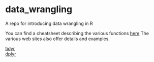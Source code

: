 # data_wrangling
A repo for introducing data wrangling in R

You can find a cheatsheet describing the various functions [here](https://github.com/rstudio/cheatsheets/raw/master/data-transformation.pdf)
The various web sites also offer details and examples.

[tidyr](http://tidyr.tidyverse.org/)  
[dplyr](http://dplyr.tidyverse.org/)
